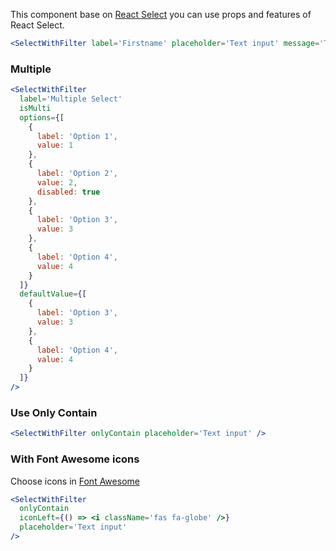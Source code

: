 This component base on [React Select](https://react-select.com/home) you can use props and features of React Select.

```jsx
<SelectWithFilter label='Firstname' placeholder='Text input' message='This field invalid' />
```

### Multiple

```jsx
<SelectWithFilter
  label='Multiple Select'
  isMulti
  options={[
    {
      label: 'Option 1',
      value: 1
    },
    {
      label: 'Option 2',
      value: 2,
      disabled: true
    },
    {
      label: 'Option 3',
      value: 3
    },
    {
      label: 'Option 4',
      value: 4
    }
  ]}
  defaultValue={[
    {
      label: 'Option 3',
      value: 3
    },
    {
      label: 'Option 4',
      value: 4
    }
  ]}
/>
```

### Use Only Contain

```jsx
<SelectWithFilter onlyContain placeholder='Text input' />
```

### With Font Awesome icons

Choose icons in [Font Awesome](https://fontawesome.com/icons)

```jsx
<SelectWithFilter
  onlyContain
  iconLeft={() => <i className='fas fa-globe' />}
  placeholder='Text input'
/>
```

